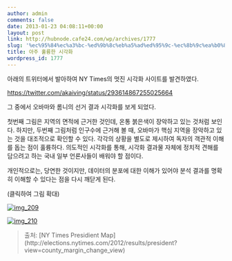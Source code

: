 ```yaml
---
author: admin
comments: false
date: 2013-01-23 04:08:11+00:00
layout: post
link: http://hubnode.cafe24.com/wp/archives/1777
slug: '%ec%95%84%ec%a3%bc-%ed%9b%8c%eb%a5%ad%ed%95%9c-%ec%8b%9c%ea%b0%81%ed%99%94'
title: 아주 훌륭한 시각화
wordpress_id: 1777
---
```


아래의 트위터에서 발아하여 NY Times의 멋진 시각화 사이트를 발견하였다.

https://twitter.com/akaiving/status/293614867255025664

그 중에서 오바마와 롬니의 선거 결과 시각화를 보게 되었다.

첫번째 그림은 지역의 면적에 근거한 것인데, 온통 붉은색이 장악하고 있는 것처럼 보인다. 하지만, 두번째 그림처럼 인구수에 근거해 볼 때, 오바마가 핵심 지역을 장악하고 있는 것을 대조적으로 확인할 수 있다. 각각의 상황을 별도로 제시하여 독자의 객관적 이해를 돕는 점이 훌륭하다. 의도적인 시각화를 통해, 시각화 결과물 자체에 정치적 견해를 담으려고 하는 국내 일부 언론사들이 배워야 할 점이다.

개인적으로는, 당연한 것이지만, 데이터의 분포에 대한 이해가 있어야 분석 결과를 명확히 이해할 수 있다는 점을 다시 깨닫게 된다.

(클릭하여 그림 확대)



[![img_209](http://hubnode.cafe24.com/wp/wp-content/uploads/2013/01/img_209.jpg)](http://hubnode.cafe24.com/wp/wp-content/uploads/2013/01/img_209.jpg)





[![img_210](http://hubnode.cafe24.com/wp/wp-content/uploads/2013/01/img_210.jpg)](http://hubnode.cafe24.com/wp/wp-content/uploads/2013/01/img_210.jpg)





<blockquote>
출처: [NY Times Presidient Map](http://elections.nytimes.com/2012/results/president?view=county_margin_change_view)
</blockquote>
